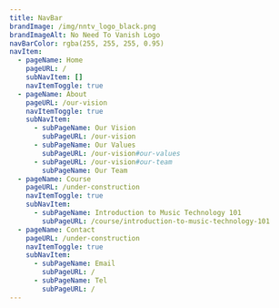 ```yaml
---
title: NavBar
brandImage: /img/nntv_logo_black.png
brandImageAlt: No Need To Vanish Logo
navBarColor: rgba(255, 255, 255, 0.95)
navItem:
  - pageName: Home
    pageURL: /
    subNavItem: []
    navItemToggle: true
  - pageName: About
    pageURL: /our-vision
    navItemToggle: true
    subNavItem:
      - subPageName: Our Vision
        subPageURL: /our-vision
      - subPageName: Our Values
        subPageURL: /our-vision#our-values
      - subPageURL: /our-vision#our-team
        subPageName: Our Team
  - pageName: Course
    pageURL: /under-construction
    navItemToggle: true
    subNavItem:
      - subPageName: Introduction to Music Technology 101
        subPageURL: /course/introduction-to-music-technology-101
  - pageName: Contact
    pageURL: /under-construction
    navItemToggle: true
    subNavItem:
      - subPageName: Email
        subPageURL: /
      - subPageName: Tel
        subPageURL: /
---
```

